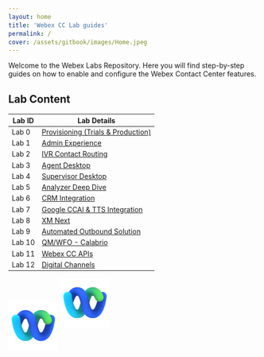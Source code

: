 ```yaml
---
layout: home
title: 'Webex CC Lab guides'
permalink: /
cover: /assets/gitbook/images/Home.jpeg
---
```



Welcome to the Webex Labs Repository. Here you will find step-by-step guides on how to enable and configure the Webex Contact Center features.


## Lab Content

| Lab ID | Lab Details                                                               |
| ------ | ------------------------------------------------------------------------- |
| Lab 0  | [Provisioning (Trials & Production) ](/pages/Provisioning/)|
| Lab 1  | [Admin Experience](/pages/CH/)                             |
| Lab 2  | [IVR Contact Routing](/pages/IVR/)                          |
| Lab 3  | [Agent Desktop](/pages/Agent/)                              |
| Lab 4  | [Supervisor Desktop](/pages/Supervisor/)                    |
| Lab 5  | [Analyzer Deep Dive](/pages/Analyzer/)                      |
| Lab 6  | [CRM Integration](/pages/CRM/)                             |
| Lab 7  | [Google CCAI & TTS Integration](/pages/CCAI/)              |
| Lab 8  | [XM Next](/pages/WxM/)                                     |
| Lab 9  | [Automated Outbound Solution](/pages/Acqueon/)                 |
| Lab 10 | [QM/WFO - Calabrio](/pages/Calabrio/)                            |
| Lab 11 | [Webex CC APIs](/pages/API/)                                          |
| Lab 12 | [Digital Channels](/pages/Digital/)                            |

<img align="center" src="/assets/gitbook/images/webex.png" width="100" />

<img src="/assets/gitbook/images/webex.png" class="center" width="100" />
